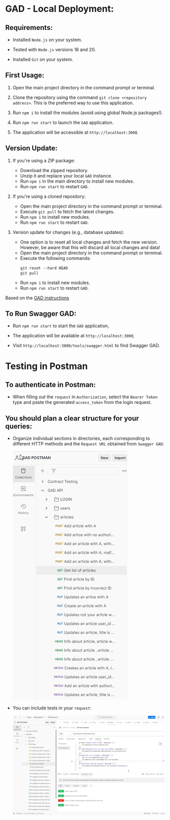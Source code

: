 # GAD - Local Deployment:

## Requirements:

- Installed `Node.js` on your system.

- Tested with `Node.js` versions 18 and 20.

- Installed `Git` on your system.

## First Usage:

1. Open the main project directory in the command prompt or terminal.

2. Clone the repository using the command `git clone <repository address>`. This is the preferred way to use this application.

3. Run `npm i` to install the modules (avoid using global Node.js packages!).

4. Run `npm run start` to launch the `GAD` application.

5. The application will be accessible at `http://localhost:3000`.

## Version Update:

1. If you're using a ZIP package:

   - Download the zipped repository.
   - Unzip it and replace your local `GAD` instance.
   - Run `npm i` in the main directory to install new modules.
   - Run `npm run start` to restart `GAD`.

2. If you're using a cloned repository:

   - Open the main project directory in the command prompt or terminal.
   - Execute `git pull` to fetch the latest changes.
   - Run `npm i` to install new modules.
   - Run `npm run start` to restart `GAD`.

3. Version update for changes (e.g., database updates):

   - One option is to reset all local changes and fetch the new version. However, be aware that this will discard all local changes and data!
   - Open the main project directory in the command prompt or terminal.
   - Execute the following commands:
     ```
     git reset --hard HEAD
     git pull
     ```
   - Run `npm i` to install new modules.
   - Run `npm run start` to restart `GAD`.

Based on the [GAD instructions](https://github.com/jaktestowac/gad-gui-api-demo/blob/main/README.md)

## To Run Swagger GAD:

- Run `npm run start` to start the `GAD` application,

- The application will be available at `http://localhost:3000`,

- Visit `http://localhost:3000/tools/swagger.html` to find Swagger GAD.

# Testing in Postman

## To authenticate in Postman:

- When filling out the `request` in `Authorization`, select the `Bearer Token` type and paste the generated `access_token` from the login request.

## You should plan a clear structure for your queries:

- Organize individual sections in directories, each corresponding to different HTTP methods and the `Request URL` obtained from `Swagger GAD`:

  ![](https://github.com/EwaRRPoland/GAD-Postman/blob/9e9d0264ed60d6d854a2c5320104c23aa351c237/assets/GadPostman_requests.jpg)

- You can include tests in your `request`:

  ![](https://github.com/EwaRRPoland/GAD-Postman/blob/9e9d0264ed60d6d854a2c5320104c23aa351c237/assets/GadPostman_tests.jpg)
